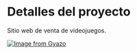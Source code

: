 # Detalles del proyecto

Sitio web de venta de videojuegos.

[![Image from Gyazo](https://i.gyazo.com/07e179b8f16af1b9c67d325c8f449568.gif)](https://gyazo.com/07e179b8f16af1b9c67d325c8f449568)